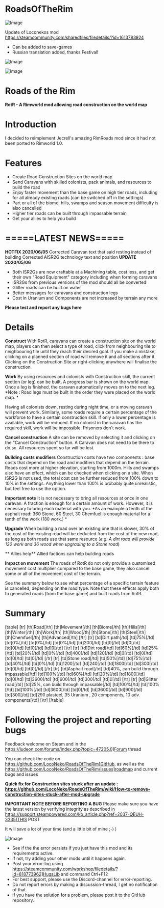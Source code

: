 # RoadsOfTheRim

![Image](https://i.imgur.com/buuPQel.png)

Update of Loconekos mod
https://steamcommunity.com/sharedfiles/filedetails/?id=1613783924

- Can be added to save-games
- Russian translation added, thanks Festival!

![Image](https://i.imgur.com/pufA0kM.png)

	
![Image](https://i.imgur.com/Z4GOv8H.png)

# Roads of the Rim


**RotR - A Rimworld mod allowing road construction on the world map**

# Introduction


I decided to reimplement Jecrell's amazing RimRoads mod since it had not been ported to Rimworld 1.0.

# Features



  - Create Road Construction Sites on the world map
  - Send Caravans with skilled colonists, pack animals, and resources to build the road
  - Enjoy faster movement than the base game on high tier roads, including for all already existing roads (can be switched off in the settings)
  - Part or all of the biome, hills, swamps and season movement difficulty is also cancelled
  - Higher tier roads can be built through impassable terrain
  - Get your allies to help you build



# =====LATEST NEWS=====

**HOTFIX  2020/06/05**
Corrected Caravan text that said resting instead of building
Corrected AISR2G technology text and position
**UPDATE 2020/05/06**


-  Both ISR2Gs are now craftable at a Machining table, cost less, and get their own "Road Equipment" category including when forming caravans
-  ISR2Gs from previous versions of the mod should all be converted
-  Glitter roads can be built on water
-  Better messages for caravans and construction legs
-  Cost in Uranium and Components are not increased by terrain any more


**Please test and report any bugs here**

# Details
 

**Construct**
With RotR, caravans can create a construction site on the world map, players can then select a type of road, click from neighbouring tile to neighbouring tile until they reach their desired goal. If you make a mistake, clicking on a planned section of road will remove it and all sections after it. Clicking on the Construction Site or right-clicking anywhere will finalise the construction.

**Work**
By using resources and colonists with Construction skill, the current section (or leg) can be built. A progress bar is shown on the world map.  Once a leg is finished, the caravan automatically moves on to the next leg. *Note : Road legs must be built in the order they were placed on the world map. *

Having all colonists down, resting during night time, or a moving caravan will prevent work. Similarly, some roads require a certain percentage of the workforce to have a certain construction skill. If only a lower percentage is available, work will be reduced. If no colonist in the caravan has the required skill, work will be impossible. Prisoners don't work.

**Cancel construction**
A site can be removed by selecting it and clicking on the "Cancel Construction" button. A Caravan does not need to be there to do so. All resources spent so far will be lost.

**Building costs modifiers**
Construction costs have two components : base costs that depend on the road and modifiers that depend on the terrain. Roads cost more at higher elevation, starting from 1000m. Hills and swamps also have an effect, which can be checked when clicking on a site. When ISR2G is not used, the total cost can be further reduced from 100% down to 10% in the settings. Anything lower than 100% is probably quite unrealistic, but feel free to use the option.

**Important note**
It is not necessary to bring all resources at once in one caravan. A fraction is enough for a certain amount of work. However, it is necessary to bring each material with you.
*As an example a tenth of the asphalt road: 360 Stone, 60 Steel, 30 Chemfuel is enough material for a tenth of the work (180 work.) *

**Upgrade**
When building a road over an existing one that is slower, 30% of the cost of the existing road will be deducted from the cost of the new road, as long as both roads use that same resource (*e.g. A dirt road will provide 120 work and 36 wood when upgrading to a Stone road*)

** Allies help** 
Allied factions can help building roads

**Impact on movement** 
The roads of RotR do not only provide a customised movement cost multiplier compared to the base game, they also cancel some or all of the movement cost of the terrain.

See the summary below to see what percentage of a specific terrain feature is cancelled, depending on the road type. Note that these effects apply both to generated roads (from the base game) and built roads from RotR.

# Summary
 
[table] 
  [tr]
    [th]Road[/th]
    [th]Movement[/th] 
    [th]Biome[/th] 
    [th]Hills[/th] 
    [th]Winter[/th] 
    [th]Work[/th] 
    [th]Wood[/th] 
    [th]Stone[/th] 
    [th]Steel[/th] 
    [th]Chemfuel[/th] 
    [th]Advanced[/th] 
  [/tr]
  [tr]
    [td]Dirt path[/td]
    [td]75%[/td]
    [td]0%[/td]
    [td]0%[/td]
    [td]0%[/td]
    [td]200[/td]
    [td]0[/td]
    [td]0[/td]
    [td]0[/td]
    [td]0[/td]
    [td]0[/td]
  [/tr]
  [tr]
    [td]Dirt road[/td]
    [td]60%[/td]
    [td]25%[/td]
    [td]20%[/td]
    [td]0%[/td]
    [td]400[/td]
    [td]120[/td]
    [td]0[/td]
    [td]0[/td]
    [td]0[/td]
    [td]0[/td]
  [/tr]
  [tr]
    [td]Stone road[/td]
    [td]50%[/td]
    [td]75%[/td]
    [td]40%[/td]
    [td]0%[/td]
    [td]1200[/td]
    [td]240[/td]
    [td]1800[/td]
    [td]300[/td]
    [td]0[/td]
    [td]0[/td]
  [/tr]
  [tr]
    [td]Asphalt road[/td]
    [td]40%, can build through impassable[/td]
    [td]100%[/td]
    [td]60%[/td]
    [td]20%[/td]
    [td]1800[/td]
    [td]0[/td]
    [td]3600[/td]
    [td]600[/td]
    [td]300[/td]
    [td]0[/td]
  [/tr]
  [tr]
    [td]Glitter road[/td]
    [td]25%, can build through impassable[/td]
    [td]100%[/td]
    [td]100%[/td]
    [td]100%[/td]
    [td]3600[/td]
    [td]0[/td]
    [td]3600[/td]
    [td]900[/td]
    [td]300[/td]
    [td]290 plasteel, 35 Uranium , 20 components, 10 adv. components[/td]
  [/tr]
[/table]

# Following the project and reporting bugs
 
       
Feedback welcome on Steam and in the https://ludeon.com/forums/index.php?topic=47205.0]Forum thread

You can check the code on https://github.com/LocoNeko/RoadsOfTheRim]GitHub, as well as the https://github.com/LocoNeko/RoadsOfTheRim/issues]roadmap and current bugs and issues

**Quick fix for Construction sites stuck after an update : https://github.com/LocoNeko/RoadsOfTheRim/wiki/How-to-remove-construction-sites-stuck-after-mod-upgrade**

**IMPORTANT NOTE BEFORE REPORTING A BUG**
Please make sure you have the latest version by verifying integrity as described in https://support.steampowered.com/kb_article.php?ref=2037-QEUH-3335]THIS POST

It will save a lot of your time (and a little bit of mine ;-) )

![Image](https://i.imgur.com/PwoNOj4.png)



-  See if the the error persists if you just have this mod and its requirements active.
-  If not, try adding your other mods until it happens again.
-  Post your error-log using https://steamcommunity.com/workshop/filedetails/?id=818773962]HugsLib and command Ctrl+F12
-  For best support, please use the Discord-channel for error-reporting.
-  Do not report errors by making a discussion-thread, I get no notification of that.
-  If you have the solution for a problem, please post it to the GitHub repository.



